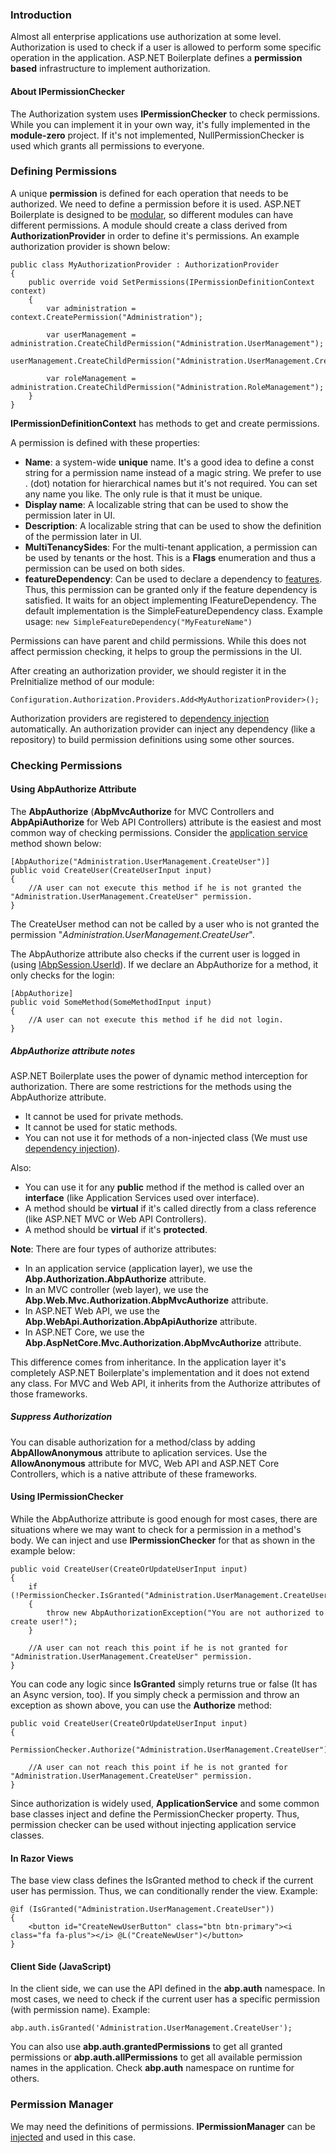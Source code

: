 ### Introduction

Almost all enterprise applications use authorization at some level.
Authorization is used to check if a user is allowed to perform some
specific operation in the application. ASP.NET Boilerplate defines a
**permission based** infrastructure to implement authorization.

#### About IPermissionChecker

The Authorization system uses **IPermissionChecker** to check permissions.
While you can implement it in your own way, it's fully implemented in the
**module-zero** project. If it's not implemented, NullPermissionChecker
is used which grants all permissions to everyone.

### Defining Permissions

A unique **permission** is defined for each operation that needs to be
authorized. We need to define a permission before it is used. ASP.NET
Boilerplate is designed to be [modular](/Pages/Documents/Module-System),
so different modules can have different permissions. A module should
create a class derived from **AuthorizationProvider** in order to define
it's permissions. An example authorization provider is shown below:

    public class MyAuthorizationProvider : AuthorizationProvider
    {
        public override void SetPermissions(IPermissionDefinitionContext context)
        {
            var administration = context.CreatePermission("Administration");

            var userManagement = administration.CreateChildPermission("Administration.UserManagement");
            userManagement.CreateChildPermission("Administration.UserManagement.CreateUser");

            var roleManagement = administration.CreateChildPermission("Administration.RoleManagement");
        }
    }
                

**IPermissionDefinitionContext** has methods to get and create
permissions.

A permission is defined with these properties:

-   **Name**: a system-wide **unique** name. It's a good idea to define a
    const string for a permission name instead of a magic string. We
    prefer to use . (dot) notation for hierarchical names but it's not
    required. You can set any name you like. The only rule is that it must
    be unique.
-   **Display name**: A localizable string that can be used to show the
    permission later in UI.
-   **Description**: A localizable string that can be used to show the
    definition of the permission later in UI.
-   **MultiTenancySides**: For the multi-tenant application, a permission
    can be used by tenants or the host. This is a **Flags** enumeration
    and thus a permission can be used on both sides.
-   **featureDependency**: Can be used to declare a dependency to
    [features](/Pages/Documents/Feature-Management). Thus, this
    permission can be granted only if the feature dependency is satisfied.
    It waits for an object implementing IFeatureDependency. The default
    implementation is the SimpleFeatureDependency class. Example usage:
    `new SimpleFeatureDependency("MyFeatureName")`

Permissions can have parent and child permissions. While this does
not affect permission checking, it helps to group the permissions in the UI.

After creating an authorization provider, we should register it in the
PreInitialize method of our module:

    Configuration.Authorization.Providers.Add<MyAuthorizationProvider>();

Authorization providers are registered to [dependency
injection](/Pages/Documents/Dependency-Injection) automatically. An
authorization provider can inject any dependency (like a repository) to
build permission definitions using some other sources.

### Checking Permissions

#### Using AbpAuthorize Attribute

The **AbpAuthorize** (**AbpMvcAuthorize** for MVC Controllers and
**AbpApiAuthorize** for Web API Controllers) attribute is the easiest
and most common way of checking permissions. Consider the [application
service](/Pages/Documents/Application-Services) method shown below:

    [AbpAuthorize("Administration.UserManagement.CreateUser")]
    public void CreateUser(CreateUserInput input)
    {
        //A user can not execute this method if he is not granted the "Administration.UserManagement.CreateUser" permission.
    }

The CreateUser method can not be called by a user who is not granted the
permission "*Administration.UserManagement.CreateUser*".

The AbpAuthorize attribute also checks if the current user is logged in (using
[IAbpSession.UserId](/Pages/Documents/Abp-Session)). If we declare
an AbpAuthorize for a method, it only checks for the login:

    [AbpAuthorize]
    public void SomeMethod(SomeMethodInput input)
    {
        //A user can not execute this method if he did not login.
    }

##### AbpAuthorize attribute notes

ASP.NET Boilerplate uses the power of dynamic method interception for
authorization. There are some restrictions for the methods using the
AbpAuthorize attribute.

-   It cannot be used for private methods.
-   It cannot be used for static methods.
-   You can not use it for methods of a non-injected class (We must use
    [dependency injection](/Pages/Documents/Dependency-Injection)).

Also:

-   You can use it for any **public** method if the method is called over an
    **interface** (like Application Services used over interface).
-   A method should be **virtual** if it's called directly from a class
    reference (like ASP.NET MVC or Web API Controllers).
-   A method should be **virtual** if it's **protected**.

**Note**: There are four types of authorize attributes:

-   In an application service (application layer), we use the
    **Abp.Authorization.AbpAuthorize** attribute.
-   In an MVC controller (web layer), we use the
    **Abp.Web.Mvc.Authorization.AbpMvcAuthorize** attribute.
-   In ASP.NET Web API, we use the
    **Abp.WebApi.Authorization.AbpApiAuthorize** attribute.
-   In ASP.NET Core, we use the
    **Abp.AspNetCore.Mvc.Authorization.AbpMvcAuthorize** attribute.

This difference comes from inheritance. In the application layer it's
completely ASP.NET Boilerplate's implementation and it does not extend any
class. For MVC and Web API, it inherits from the Authorize attributes
of those frameworks.

##### Suppress Authorization

You can disable authorization for a method/class by adding
**AbpAllowAnonymous** attribute to aplication services. Use the
**AllowAnonymous** attribute for MVC, Web API and ASP.NET Core Controllers, which
is a native attribute of these frameworks.

#### Using IPermissionChecker

While the AbpAuthorize attribute is good enough for most cases, there are 
situations where we may want to check for a permission in a method's body. We can
inject and use **IPermissionChecker** for that as shown in the example
below:

    public void CreateUser(CreateOrUpdateUserInput input)
    {
        if (!PermissionChecker.IsGranted("Administration.UserManagement.CreateUser"))
        {
            throw new AbpAuthorizationException("You are not authorized to create user!");
        }

        //A user can not reach this point if he is not granted for "Administration.UserManagement.CreateUser" permission.
    }

You can code any logic since **IsGranted** simply returns true
or false (It has an Async version, too). If you simply check a permission
and throw an exception as shown above, you can use the **Authorize**
method:

    public void CreateUser(CreateOrUpdateUserInput input)
    {
        PermissionChecker.Authorize("Administration.UserManagement.CreateUser");

        //A user can not reach this point if he is not granted for "Administration.UserManagement.CreateUser" permission.
    }

Since authorization is widely used, **ApplicationService** and some
common base classes inject and define the PermissionChecker property. Thus,
permission checker can be used without injecting application service
classes.

#### In Razor Views

The base view class defines the IsGranted method to check if the current user has
permission. Thus, we can conditionally render the view. Example:

    @if (IsGranted("Administration.UserManagement.CreateUser"))
    {
        <button id="CreateNewUserButton" class="btn btn-primary"><i class="fa fa-plus"></i> @L("CreateNewUser")</button>
    }

#### Client Side (JavaScript)

In the client side, we can use the API defined in the **abp.auth** namespace. In
most cases, we need to check if the current user has a specific permission
(with permission name). Example:

    abp.auth.isGranted('Administration.UserManagement.CreateUser');

You can also use **abp.auth.grantedPermissions** to get all granted
permissions or **abp.auth.allPermissions** to get all available
permission names in the application. Check **abp.auth** namespace on
runtime for others.

### Permission Manager

We may need the definitions of permissions. **IPermissionManager** can be
[injected](/Pages/Documents/Dependency-Injection) and used in this case.
